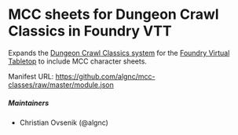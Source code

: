 # MCC sheets for Dungeon Crawl Classics in Foundry VTT

Expands the [Dungeon Crawl Classics system](https://github.com/cyface/foundryvtt-dcc/) for the [Foundry Virtual Tabletop](https://foundryvtt.com) to include MCC character sheets.

Manifest URL: https://github.com/algnc/mcc-classes/raw/master/module.json

##### Maintainers
* Christian Ovsenik (@algnc) 

